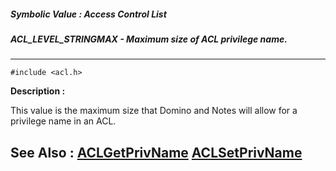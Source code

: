 ##### Symbolic Value : Access Control List
##### ACL_LEVEL_STRINGMAX - Maximum size of ACL privilege name.
---
```
#include <acl.h>
```
**Description :**

This value is the maximum size that Domino and Notes will allow for a privilege 
name in an ACL.

**See Also :**
[ACLGetPrivName](/domino-c-api-docs/reference/Func/ACLGetPrivName)
[ACLSetPrivName](/domino-c-api-docs/reference/Func/ACLSetPrivName)
---
